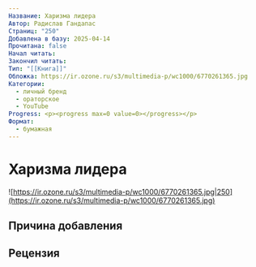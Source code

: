 ```yaml
---
Название: Харизма лидера
Автор: Радислав Гандапас
Страниц: "250"
Добавлена в базу: 2025-04-14
Прочитана: false
Начал читать: 
Закончил читать: 
Тип: "[[Книга]]"
Обложка: https://ir.ozone.ru/s3/multimedia-p/wc1000/6770261365.jpg
Категории:
  - личный бренд
  - ораторское
  - YouTube
Progress: <p><progress max=0 value=0></progress></p>
Формат:
  - бумажная
---
```

# Харизма лидера

![https://ir.ozone.ru/s3/multimedia-p/wc1000/6770261365.jpg|250](https://ir.ozone.ru/s3/multimedia-p/wc1000/6770261365.jpg)

## Причина добавления


## Рецензия